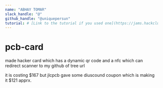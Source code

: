 ```yaml
---
name: "ABHAY TOMAR"
slack_handle: "@"
github_handle: "@uniquepersun"
tutorial: # [Link to the tutorial if you used one](https://jams.hackclub.com/jam/hacker-card)
---
```


# pcb-card

<!-- Describe your board in 2-3 sentences. What are you making? What will it do? -->
made hacker card which has a dynamic qr code and a nfc which can redirect scanner to my github of tree url
<!-- How much is it going to cost? -->
it is costing $167 but jlcpcb gave some diuscound coupon which is making it $121 apprx.
<!-- Tell us a little bit about your design process. What were some challenges? What helped? ***Totally optional*** -->
